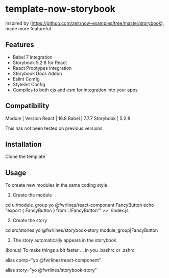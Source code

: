 # template-now-storybook

Inspired by (https://github.com/zeit/now-examples/tree/master/storybook), made more featureful

## Features

+ Babel 7 integration
+ Storybook 5.2.8 for React
+ React Proptypes integration
+ Storybook Docs Addon
+ Eslint Config
+ Stylelint Config
+ Compiles to both cjs and esm for integration into your apps

## Compatibility

Module | Version
React | 16.8
Babel | 7.7.7
Storybook | 5.2.8

This has not been tested on previous versions

## Installation

Clone the template

## Usage

To create new modules in the same coding style

1. Create the module

cd ui/module_group
yo @fwrlines/react-component FancyButton
echo "export { FancyButton } from './FancyButton'" >> ./index.js

2. Create the story

cd src/stories
yo @fwrlines/storybook-story module_group|FancyButton

3. The story automatically appears in the storybook


(bonus) To make things a bit faster ... in you .bashrc or .zshrc

alias comp="yo @fwrlines/react-component"

alias story="yo @fwrlines/storybook-story"
